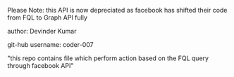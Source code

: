 Please Note: this API is now depreciated as facebook has shifted their code from FQL to Graph API fully


author: Devinder Kumar

git-hub username: coder-007

"this repo contains file which perform action based on the FQL query through
facebook API"

